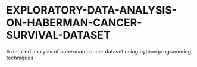 # EXPLORATORY-DATA-ANALYSIS-ON-HABERMAN-CANCER-SURVIVAL-DATASET
A detailed analysis of haberman cancer dataset using python programming techniques
